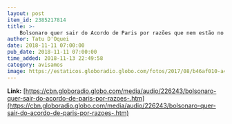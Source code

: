 ```yaml
---
layout: post
item_id: 2385217814
title: >-
    Bolsonaro quer sair do Acordo de Paris por razões que nem estão no Acordo de Paris, avalia especialista
author: Tatu D'Oquei
date: 2018-11-11 07:00:00
pub_date: 2018-11-11 07:00:00
time_added: 2018-11-13 22:49:58
category: avisamos
image: https://estaticos.globoradio.globo.com/fotos/2017/08/b46af010-a43b-4d54-85ca-4e9c593f7a4d.jpg.640x360_q75_box-0%2C64%2C1200%2C739_crop_detail.jpg
---
```


**Link:** [https://cbn.globoradio.globo.com/media/audio/226243/bolsonaro-quer-sair-do-acordo-de-paris-por-razoes-.htm](https://cbn.globoradio.globo.com/media/audio/226243/bolsonaro-quer-sair-do-acordo-de-paris-por-razoes-.htm)

